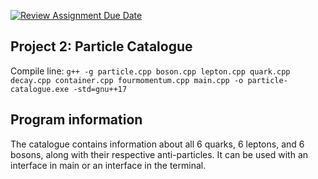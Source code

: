 [![Review Assignment Due Date](https://classroom.github.com/assets/deadline-readme-button-24ddc0f5d75046c5622901739e7c5dd533143b0c8e959d652212380cedb1ea36.svg)](https://classroom.github.com/a/nJSYJKAp)

## Project 2: Particle Catalogue
Compile line: 
`g++ -g particle.cpp boson.cpp lepton.cpp quark.cpp decay.cpp container.cpp fourmomentum.cpp main.cpp -o particle-catalogue.exe -std=gnu++17`

## Program information
The catalogue contains information about all 6 quarks, 6 leptons, and 6 bosons, along with their respective anti-particles. It can be used with an interface in main or an interface in the terminal.
